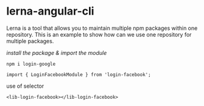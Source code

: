 # lerna-angular-cli
Lerna is a tool that allows you to maintain multiple npm packages within one repository.  This is an example to show how can we use one repository for multiple packages.

_install the package & import the module_

`npm i login-google`

`import { LoginFacebookModule } from 'login-facebook';`

use of selector 

`<lib-login-facebook></lib-login-facebook>`
